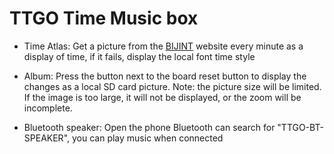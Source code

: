 TTGO Time Music box 
======================


* Time Atlas: 
Get a picture from the [BIJINT](http://www.bijint.com/model/) website every minute as a display of time, if it fails, display the local font time style

* Album: 
Press the button next to the board reset button to display the changes as a local SD card picture. Note: the picture size will be limited. If the image is too large, it will not be displayed, or the zoom will be incomplete.

* Bluetooth speaker:
Open the phone Bluetooth can search for "TTGO-BT-SPEAKER", you can play music when connected

